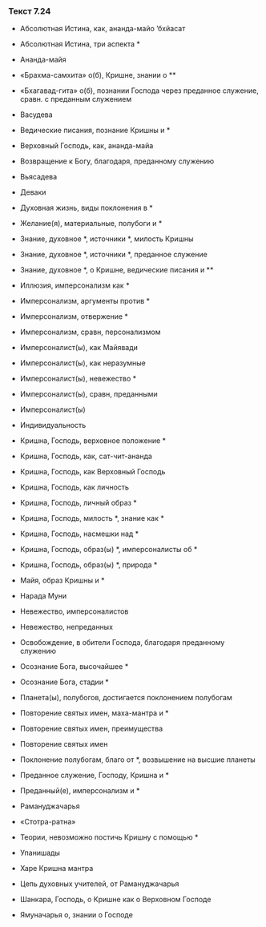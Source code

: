 ### Текст 7.24

- Абсолютная Истина, как, ананда-майо ’бхйасат

- Абсолютная Истина, три аспекта *

- Ананда-майя

- «Брахма-самхита» о(б), Кришне, знании о **

- «Бхагавад-гита» о(б), познании Господа через преданное служение, сравн. с преданным служением

- Васудева

- Ведические писания, познание Кришны и *

- Верховный Господь, как, ананда-майа

- Возвращение к Богу, благодаря, преданному служению

- Вьясадева

- Деваки

- Духовная жизнь, виды поклонения в *

- Желание(я), материальные, полубоги и *

- Знание, духовное *, источники *, милость Кришны

- Знание, духовное *, источники *, преданное служение

- Знание, духовное *, о Кришне, ведические писания и **

- Иллюзия, имперсонализм как *

- Имперсонализм, аргументы против *

- Имперсонализм, отвержение *

- Имперсонализм, сравн, персонализмом

- Имперсоналист(ы), как Майявади

- Имперсоналист(ы), как неразумные

- Имперсоналист(ы), невежество *

- Имперсоналист(ы), сравн, преданными

- Имперсоналист(ы)

- Индивидуальность

- Кришна, Господь, верховное положение *

- Кришна, Господь, как, сат-чит-ананда

- Кришна, Господь, как Верховный Господь

- Кришна, Господь, как личность

- Кришна, Господь, личный образ *

- Кришна, Господь, милость *, знание как *

- Кришна, Господь, насмешки над *

- Кришна, Господь, образ(ы) *, имперсоналисты об *

- Кришна, Господь, образ(ы) *, природа *

- Майя, образ Кришны и *

- Нарада Муни

- Невежество, имперсоналистов

- Невежество, непреданных

- Освобождение, в обители Господа, благодаря преданному служению

- Осознание Бога, высочайшее *

- Осознание Бога, стадии *

- Планета(ы), полубогов, достигается поклонением полубогам

- Повторение святых имен, маха-мантра и *

- Повторение святых имен, преимущества

- Повторение святых имен

- Поклонение полубогам, благо от *, возвышение на высшие планеты

- Преданное служение, Господу, Кришна и *

- Преданный(е), имперсонализм и *

- Рамануджачарья

- «Стотра-ратна»

- Теории, невозможно постичь Кришну с помощью *

- Упанишады

- Харе Кришна мантра

- Цепь духовных учителей, от Рамануджачарья

- Шанкара, Господь, о Кришне как о Верховном Господе

- Ямуначарья о, знании о Господе
	
